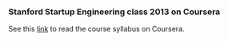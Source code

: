 <h3>Stanford Startup Engineering class 2013 on Coursera</h3>

See this <a href="https://www.coursera.org/course/startup" target="_blank">link</a> to read the course syllabus on Coursera.

